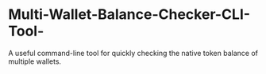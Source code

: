# Multi-Wallet-Balance-Checker-CLI-Tool-
A useful command-line tool for quickly checking the native token balance of multiple wallets.
